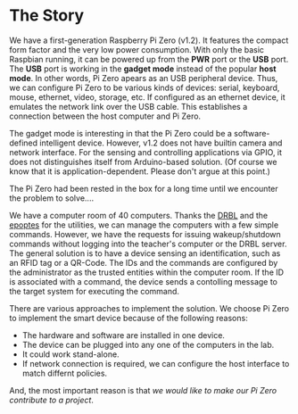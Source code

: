 The Story
=========

We have a first-generation Raspberry Pi Zero (v1.2).
It features the compact form factor and the very low power consumption.
With only the basic Raspbian running, it can be powered up from the **PWR** port or the **USB** port.
The **USB** port is working in the **gadget mode** instead of the popular **host mode**.
In other words, Pi Zero apears as an USB peripheral device.
Thus, we can configure Pi Zero to be various kinds of devices:
serial, keyboard, mouse, ethernet, video, storage, etc.
If configured as an ethernet device, it emulates the network link over the USB cable.
This establishes a connection between the host computer and Pi Zero.

The gadget mode is interesting in that the Pi Zero could be a software-defined intelligent device.
However, v1.2 does not have builtin camera and network interface.
For the sensing and controlling applications via GPIO, it does not distinguishes itself from Arduino-based solution.
(Of course we know that it is application-dependent. Please don't argue at this point.)

The Pi Zero had been rested in the box for a long time until we encounter the problem to solve....

We have a computer room of 40 computers.
Thanks the [DRBL](https://drbl.org) and the [epoptes](http://www.epoptes.org) for the utilities, we can manage the computers with a few simple commands.
However, we have the requests for issuing wakeup/shutdown commands without logging into the teacher's computer or the DRBL server.
The general solution is to have a device sensing an identification, such as an RFID tag or a QR-Code.
The IDs and the commands are configured by the administrator as the trusted entities within the computer room.
If the ID is associated with a command, the device sends a contolling message to the target system for executing the command.

There are various approaches to implement the solution.
We choose Pi Zero to implement the smart device because of the following reasons:

* The hardware and software are installed in one device.
* The device can be plugged into any one of the computers in the lab.
* It could work stand-alone.
* If network connection is required, we can configure the host interface to match differnt policies.

And, the most important reason is that *we would like to make our Pi Zero contribute to a project*.

